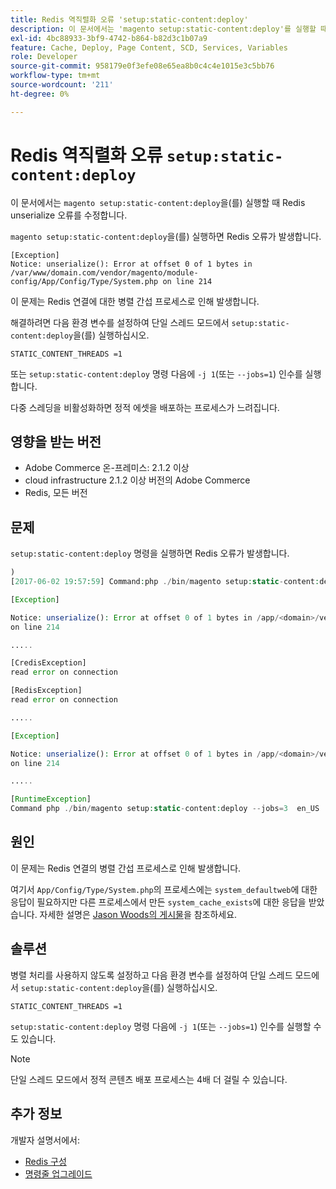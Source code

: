 ```yaml
---
title: Redis 역직렬화 오류 'setup:static-content:deploy'
description: 이 문서에서는 'magento setup:static-content:deploy'를 실행할 때 Redis unserialize 오류를 수정하는 방법을 제공합니다.
exl-id: 4bc88933-3bf9-4742-b864-b82d3c1b07a9
feature: Cache, Deploy, Page Content, SCD, Services, Variables
role: Developer
source-git-commit: 958179e0f3efe08e65ea8b0c4c4e1015e3c5bb76
workflow-type: tm+mt
source-wordcount: '211'
ht-degree: 0%

---
```


# Redis 역직렬화 오류 `setup:static-content:deploy`

이 문서에서는 `magento setup:static-content:deploy`을(를) 실행할 때 Redis unserialize 오류를 수정합니다.

`magento setup:static-content:deploy`을(를) 실행하면 Redis 오류가 발생합니다.

```
[Exception]
Notice: unserialize(): Error at offset 0 of 1 bytes in
/var/www/domain.com/vendor/magento/module-config/App/Config/Type/System.php on line 214
```

이 문제는 Redis 연결에 대한 병렬 간섭 프로세스로 인해 발생합니다.

해결하려면 다음 환경 변수를 설정하여 단일 스레드 모드에서 `setup:static-content:deploy`을(를) 실행하십시오.

```
STATIC_CONTENT_THREADS =1
```

또는 `setup:static-content:deploy` 명령 다음에 `-j 1`(또는 `--jobs=1`) 인수를 실행합니다.

다중 스레딩을 비활성화하면 정적 에셋을 배포하는 프로세스가 느려집니다.

## 영향을 받는 버전

* Adobe Commerce 온-프레미스: 2.1.2 이상
* cloud infrastructure 2.1.2 이상 버전의 Adobe Commerce
* Redis, 모든 버전

## 문제

`setup:static-content:deploy` 명령을 실행하면 Redis 오류가 발생합니다.

```php
)
[2017-06-02 19:57:59] Command:php ./bin/magento setup:static-content:deploy --jobs=3  en_US

[Exception]

Notice: unserialize(): Error at offset 0 of 1 bytes in /app/<domain>/vendor/magento/module-config/App/Config/Type/System.php
on line 214

.....

[CredisException]
read error on connection

[RedisException]
read error on connection

.....

[Exception]

Notice: unserialize(): Error at offset 0 of 1 bytes in /app/<domain>/vendor/magento/module-config/App/Config/Type/System.php
on line 214

.....

[RuntimeException]
Command php ./bin/magento setup:static-content:deploy --jobs=3  en_US  returned code 3
```

## 원인

이 문제는 Redis 연결의 병렬 간섭 프로세스로 인해 발생합니다.

여기서 `App/Config/Type/System.php`의 프로세스에는 `system_defaultweb`에 대한 응답이 필요하지만 다른 프로세스에서 만든 `system_cache_exists`에 대한 응답을 받았습니다. 자세한 설명은 [Jason Woods의 게시물](https://github.com/magento/magento2/issues/9287#issuecomment-302362283)을 참조하세요.

## 솔루션

병렬 처리를 사용하지 않도록 설정하고 다음 환경 변수를 설정하여 단일 스레드 모드에서 `setup:static-content:deploy`을(를) 실행하십시오.

```
STATIC_CONTENT_THREADS =1
```

`setup:static-content:deploy` 명령 다음에 `-j 1`(또는 `--jobs=1`) 인수를 실행할 수도 있습니다.

>[!NOTE]
>
>단일 스레드 모드에서 정적 콘텐츠 배포 프로세스는 4배 더 걸릴 수 있습니다.

## 추가 정보

개발자 설명서에서:

* [Redis 구성](https://experienceleague.adobe.com/docs/commerce-operations/configuration-guide/cache/redis/config-redis.html?lang=ko)
* [명령줄 업그레이드](https://experienceleague.adobe.com/docs/commerce-operations/upgrade-guide/implementation/perform-upgrade.html?lang=ko)

